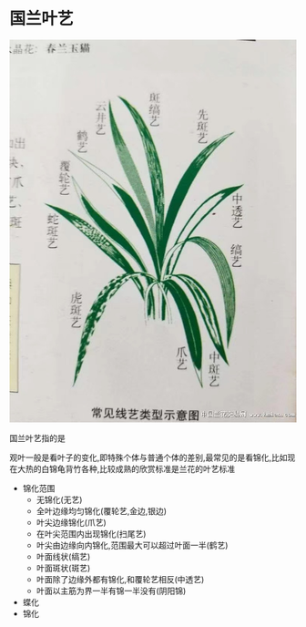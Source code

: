 # 国兰叶艺

![国兰常见线艺类型示意图](../../../assets/images/国兰常见线艺类型示意图.jpeg)

国兰叶艺指的是

观叶一般是看叶子的变化,即特殊个体与普通个体的差别,最常见的是看锦化,比如现在大热的白锦龟背竹各种,比较成熟的欣赏标准是兰花的叶艺标准
+ 锦化范围
    + 无锦化(无艺)
    + 全叶边缘均匀锦化(覆轮艺,金边,银边)
    + 叶尖边缘锦化(爪艺)
    + 在叶尖范围内出现锦化(扫尾艺)
    + 叶尖由边缘向内锦化,范围最大可以超过叶面一半(鹤艺)
    + 叶面线状(缟艺)
    + 叶面斑状(斑艺)
    + 叶面除了边缘外都有锦化,和覆轮艺相反(中透艺)
    + 叶面以主筋为界一半有锦一半没有(阴阳锦)
+ 蝶化
+ 锦化